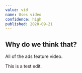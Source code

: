 ```yaml
---
value: vid
name: Uses video
confidence: high
published: 2020-09-21
---
```


## Why do we think that?

All of the ads feature video.

This is a test edit.
